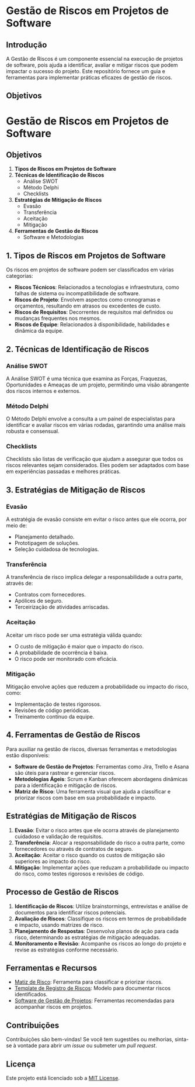 # Gestão de Riscos em Projetos de Software

## Introdução

A Gestão de Riscos é um componente essencial na execução de projetos de software, pois ajuda a identificar, avaliar e mitigar riscos que podem impactar o sucesso do projeto. Este repositório fornece um guia e ferramentas para implementar práticas eficazes de gestão de riscos.

## Objetivos

# Gestão de Riscos em Projetos de Software

## Objetivos

1. **Tipos de Riscos em Projetos de Software**
2. **Técnicas de Identificação de Riscos**
   - Análise SWOT
   - Método Delphi
   - Checklists
3. **Estratégias de Mitigação de Riscos**
   - Evasão
   - Transferência
   - Aceitação
   - Mitigação
4. **Ferramentas de Gestão de Riscos**
   - Software e Metodologias

## 1. Tipos de Riscos em Projetos de Software

Os riscos em projetos de software podem ser classificados em várias categorias:

- **Riscos Técnicos**: Relacionados a tecnologias e infraestrutura, como falhas de sistema ou incompatibilidade de software.
- **Riscos de Projeto**: Envolvem aspectos como cronogramas e orçamentos, resultando em atrasos ou excedentes de custo.
- **Riscos de Requisitos**: Decorrentes de requisitos mal definidos ou mudanças frequentes nos mesmos.
- **Riscos de Equipe**: Relacionados à disponibilidade, habilidades e dinâmica da equipe.

## 2. Técnicas de Identificação de Riscos

### Análise SWOT

A Análise SWOT é uma técnica que examina as Forças, Fraquezas, Oportunidades e Ameaças de um projeto, permitindo uma visão abrangente dos riscos internos e externos.

### Método Delphi

O Método Delphi envolve a consulta a um painel de especialistas para identificar e avaliar riscos em várias rodadas, garantindo uma análise mais robusta e consensual.

### Checklists

Checklists são listas de verificação que ajudam a assegurar que todos os riscos relevantes sejam considerados. Eles podem ser adaptados com base em experiências passadas e melhores práticas.

## 3. Estratégias de Mitigação de Riscos

### Evasão

A estratégia de evasão consiste em evitar o risco antes que ele ocorra, por meio de:

- Planejamento detalhado.
- Prototipagem de soluções.
- Seleção cuidadosa de tecnologias.

### Transferência

A transferência de risco implica delegar a responsabilidade a outra parte, através de:

- Contratos com fornecedores.
- Apólices de seguro.
- Terceirização de atividades arriscadas.

### Aceitação

Aceitar um risco pode ser uma estratégia válida quando:

- O custo de mitigação é maior que o impacto do risco.
- A probabilidade de ocorrência é baixa.
- O risco pode ser monitorado com eficácia.

### Mitigação

Mitigação envolve ações que reduzem a probabilidade ou impacto do risco, como:

- Implementação de testes rigorosos.
- Revisões de código periódicas.
- Treinamento contínuo da equipe.

## 4. Ferramentas de Gestão de Riscos

Para auxiliar na gestão de riscos, diversas ferramentas e metodologias estão disponíveis:

- **Software de Gestão de Projetos**: Ferramentas como Jira, Trello e Asana são úteis para rastrear e gerenciar riscos.
- **Metodologias Ágeis**: Scrum e Kanban oferecem abordagens dinâmicas para a identificação e mitigação de riscos.
- **Matriz de Risco**: Uma ferramenta visual que ajuda a classificar e priorizar riscos com base em sua probabilidade e impacto.


## Estratégias de Mitigação de Riscos

1. **Evasão**: Evitar o risco antes que ele ocorra através de planejamento cuidadoso e validação de requisitos.
2. **Transferência**: Alocar a responsabilidade do risco a outra parte, como fornecedores ou através de contratos de seguro.
3. **Aceitação**: Aceitar o risco quando os custos de mitigação são superiores ao impacto do risco.
4. **Mitigação**: Implementar ações que reduzam a probabilidade ou impacto do risco, como testes rigorosos e revisões de código.

## Processo de Gestão de Riscos

1. **Identificação de Riscos**: Utilize brainstormings, entrevistas e análise de documentos para identificar riscos potenciais.
2. **Avaliação de Riscos**: Classifique os riscos em termos de probabilidade e impacto, usando matrizes de risco.
3. **Planejamento de Respostas**: Desenvolva planos de ação para cada risco, determinando as estratégias de mitigação adequadas.
4. **Monitoramento e Revisão**: Acompanhe os riscos ao longo do projeto e revise as estratégias conforme necessário.

## Ferramentas e Recursos

- [Matiz de Risco](link-para-matriz): Ferramenta para classificar e priorizar riscos.
- [Template de Registro de Riscos](link-para-template): Modelo para documentar riscos identificados.
- [Software de Gestão de Projetos](link-para-software): Ferramentas recomendadas para acompanhar riscos em projetos.

## Contribuições

Contribuições são bem-vindas! Se você tem sugestões ou melhorias, sinta-se à vontade para abrir um *issue* ou submeter um *pull request*.

## Licença

Este projeto está licenciado sob a [MIT License](LICENSE).

